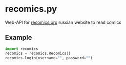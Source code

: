 # recomics.py
Web-API for [recomics.org](https://recomics.org) russian website to read comics

## Example
```python
import recomics
recomics = recomics.Recomics()
recomics.login(username="", password="")
```

